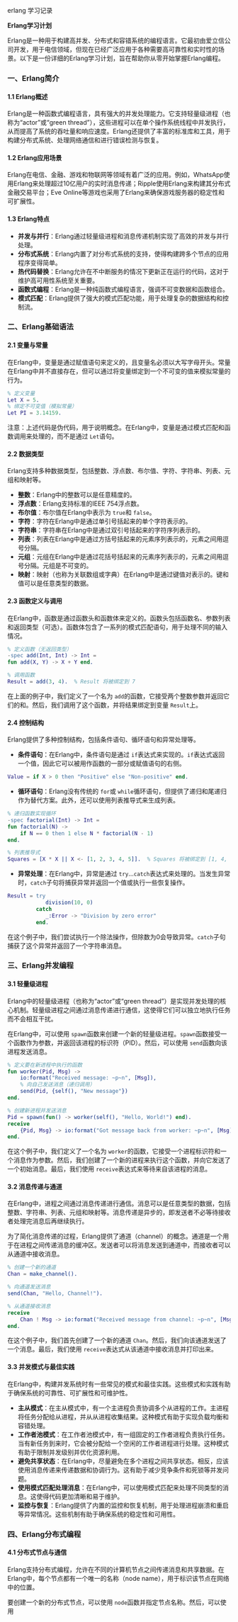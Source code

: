 erlang 学习记录



**Erlang学习计划**

Erlang是一种用于构建高并发、分布式和容错系统的编程语言。它最初由爱立信公司开发，用于电信领域，但现在已经广泛应用于各种需要高可靠性和实时性的场景。以下是一份详细的Erlang学习计划，旨在帮助你从零开始掌握Erlang编程。

### 一、Erlang简介

#### 1.1 Erlang概述

Erlang是一种函数式编程语言，具有强大的并发处理能力。它支持轻量级进程（也称为“actor”或“green thread”），这些进程可以在单个操作系统线程中并发执行，从而提高了系统的吞吐量和响应速度。Erlang还提供了丰富的标准库和工具，用于构建分布式系统、处理网络通信和进行错误检测与恢复。

#### 1.2 Erlang应用场景

Erlang在电信、金融、游戏和物联网等领域有着广泛的应用。例如，WhatsApp使用Erlang来处理超过10亿用户的实时消息传递；Ripple使用Erlang来构建其分布式金融交易平台；Eve Online等游戏也采用了Erlang来确保游戏服务器的稳定性和可扩展性。

#### 1.3 Erlang特点

- **并发与并行**：Erlang通过轻量级进程和消息传递机制实现了高效的并发与并行处理。
- **分布式系统**：Erlang内置了对分布式系统的支持，使得构建跨多个节点的应用程序变得简单。
- **热代码替换**：Erlang允许在不中断服务的情况下更新正在运行的代码，这对于维护高可用性系统至关重要。
- **函数式编程**：Erlang是一种纯函数式编程语言，强调不可变数据和函数组合。
- **模式匹配**：Erlang提供了强大的模式匹配功能，用于处理复杂的数据结构和控制流。

### 二、Erlang基础语法

#### 2.1 变量与常量

在Erlang中，变量是通过赋值语句来定义的，且变量名必须以大写字母开头。常量在Erlang中并不直接存在，但可以通过将变量绑定到一个不可变的值来模拟常量的行为。

```erlang
% 定义变量
Let X = 5.
% 绑定不可变值（模拟常量）
Let PI = 3.14159.
```

注意：上述代码是伪代码，用于说明概念。在Erlang中，变量是通过模式匹配和函数调用来处理的，而不是通过 `Let`语句。

#### 2.2 数据类型

Erlang支持多种数据类型，包括整数、浮点数、布尔值、字符、字符串、列表、元组和映射等。

- **整数**：Erlang中的整数可以是任意精度的。
- **浮点数**：Erlang支持标准的IEEE 754浮点数。
- **布尔值**：布尔值在Erlang中表示为 `true`和 `false`。
- **字符**：字符在Erlang中是通过单引号括起来的单个字符表示的。
- **字符串**：字符串在Erlang中是通过双引号括起来的字符序列表示的。
- **列表**：列表在Erlang中是通过方括号括起来的元素序列表示的，元素之间用逗号分隔。
- **元组**：元组在Erlang中是通过花括号括起来的元素序列表示的，元素之间用逗号分隔。元组是不可变的。
- **映射**：映射（也称为关联数组或字典）在Erlang中是通过键值对表示的。键和值可以是任意类型的数据。

#### 2.3 函数定义与调用

在Erlang中，函数是通过函数头和函数体来定义的。函数头包括函数名、参数列表和返回类型（可选）。函数体包含了一系列的模式匹配语句，用于处理不同的输入情况。

```erlang
% 定义函数（无返回类型）
-spec add(Int, Int) -> Int =
fun add(X, Y) -> X + Y end.

% 调用函数
Result = add(3, 4).  % Result 将被绑定到 7
```

在上面的例子中，我们定义了一个名为 `add`的函数，它接受两个整数参数并返回它们的和。然后，我们调用了这个函数，并将结果绑定到变量 `Result`上。

#### 2.4 控制结构

Erlang提供了多种控制结构，包括条件语句、循环语句和异常处理等。

- **条件语句**：在Erlang中，条件语句是通过 `if`表达式来实现的。`if`表达式返回一个值，因此它可以被用作函数的一部分或赋值语句的右侧。

```erlang
Value = if X > 0 then "Positive" else "Non-positive" end.
```

- **循环语句**：Erlang没有传统的 `for`或 `while`循环语句，但提供了递归和尾递归作为替代方案。此外，还可以使用列表推导式来生成列表。

```erlang
% 递归函数实现循环
-spec factorial(Int) -> Int =
fun factorial(N) ->
    if N == 0 then 1 else N * factorial(N - 1)
end.

% 列表推导式
Squares = [X * X || X <- [1, 2, 3, 4, 5]].  % Squares 将被绑定到 [1, 4, 9, 16, 25]
```

- **异常处理**：在Erlang中，异常是通过 `try`...`catch`表达式来处理的。当发生异常时，`catch`子句将捕获异常并返回一个值或执行一些恢复操作。

```erlang
Result = try
            division(10, 0)
         catch
            _:Error -> "Division by zero error"
         end.
```

在这个例子中，我们尝试执行一个除法操作，但除数为0会导致异常。`catch`子句捕获了这个异常并返回了一个字符串消息。

### 三、Erlang并发编程

#### 3.1 轻量级进程

Erlang中的轻量级进程（也称为“actor”或“green thread”）是实现并发处理的核心机制。轻量级进程之间通过消息传递进行通信，这使得它们可以独立地执行任务而不会相互干扰。

在Erlang中，可以使用 `spawn`函数来创建一个新的轻量级进程。`spawn`函数接受一个函数作为参数，并返回该进程的标识符（PID）。然后，可以使用 `send`函数向该进程发送消息。

```erlang
% 定义要在新进程中执行的函数
fun worker(Pid, Msg) ->
    io:format("Received message: ~p~n", [Msg]),
    % 向自己发送消息（递归调用）
    send(Pid, {self(), "New message"})
end.

% 创建新进程并发送消息
Pid = spawn(fun() -> worker(self(), "Hello, World!") end).
receive
    {Pid, Msg} -> io:format("Got message back from worker: ~p~n", [Msg])
end.
```

在这个例子中，我们定义了一个名为 `worker`的函数，它接受一个进程标识符和一个消息作为参数。然后，我们创建了一个新的进程来执行这个函数，并向它发送了一个初始消息。最后，我们使用 `receive`表达式来等待来自该进程的消息。

#### 3.2 消息传递与通道

在Erlang中，进程之间通过消息传递进行通信。消息可以是任意类型的数据，包括整数、字符串、列表、元组和映射等。消息传递是异步的，即发送者不必等待接收者处理完消息后再继续执行。

为了简化消息传递的过程，Erlang提供了通道（channel）的概念。通道是一个用于在进程之间传递消息的缓冲区。发送者可以将消息发送到通道中，而接收者可以从通道中接收消息。

```erlang
% 创建一个新的通道
Chan = make_channel().

% 向通道发送消息
send(Chan, "Hello, Channel!").

% 从通道接收消息
receive
    Chan ! Msg -> io:format("Received message from channel: ~p~n", [Msg])
end.
```

在这个例子中，我们首先创建了一个新的通道 `Chan`。然后，我们向该通道发送了一个消息。最后，我们使用 `receive`表达式从该通道中接收消息并打印出来。

#### 3.3 并发模式与最佳实践

在Erlang中，构建并发系统时有一些常见的模式和最佳实践。这些模式和实践有助于确保系统的可靠性、可扩展性和可维护性。

- **主从模式**：在主从模式中，有一个主进程负责协调多个从进程的工作。主进程将任务分配给从进程，并从从进程收集结果。这种模式有助于实现负载均衡和容错处理。
- **工作者池模式**：在工作者池模式中，有一组固定的工作者进程负责执行任务。当有新任务到来时，它会被分配给一个空闲的工作者进程进行处理。这种模式有助于限制并发级别并优化资源利用。
- **避免共享状态**：在Erlang中，尽量避免在多个进程之间共享状态。相反，应该使用消息传递来传递数据和协调行为。这有助于减少竞争条件和死锁等并发问题。
- **使用模式匹配处理消息**：在Erlang中，可以使用模式匹配来处理不同类型的消息。这使得代码更加清晰和易于维护。
- **监控与恢复**：Erlang提供了内置的监控和恢复机制，用于处理进程崩溃和重启等异常情况。这些机制有助于确保系统的稳定性和可用性。

### 四、Erlang分布式编程

#### 4.1 分布式节点与通信

Erlang支持分布式编程，允许在不同的计算机节点之间传递消息和共享数据。在Erlang中，每个节点都有一个唯一的名称（node name），用于标识该节点在网络中的位置。

要创建一个新的分布式节点，可以使用 `node`函数并指定节点名称。然后，可以使用
